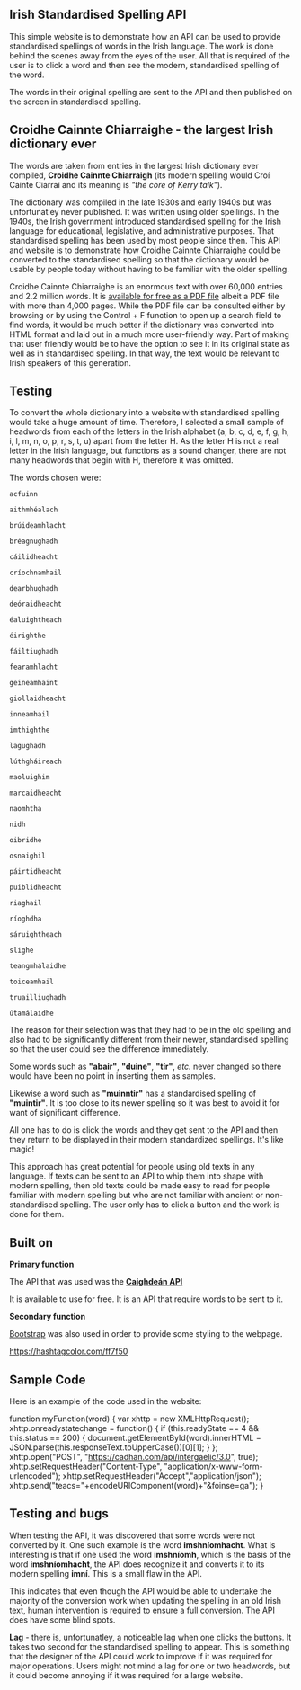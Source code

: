 
## Irish Standardised Spelling API
This simple website is to demonstrate how an API can be used to provide standardised spellings of words in the Irish language. The work is done behind the scenes away from the eyes of the user. All that is required of the user is to click a word and then see the modern, standardised spelling of the word.

The words in their original spelling are sent to the API and then published on the screen in standardised spelling.

## Croidhe Cainnte Chiarraighe - the largest Irish dictionary ever
The words are taken from entries in the largest Irish dictionary ever compiled, **Croidhe Cainnte Chiarraigh** (its modern spelling would Croí Cainte Ciarraí and its meaning is *"the core of Kerry talk"*).

The dictionary was compiled in the late 1930s and early 1940s but was unfortunatley never published. It was written using older spellings. In the 1940s, the Irish government introduced standardised spelling for the Irish language for educational, legislative, and administrative purposes. That standardised spelling has been used by most people since then. This API and website is to demonstrate how Croidhe Cainnte Chiarraighe could be converted to the standardised spelling so that the dictionary would be usable by people today without having to be familiar with the older spelling.

Croidhe Cainnte Chiarraighe is an enormous text with over 60,000 entries and 2.2 million words. It is [available for free as a PDF file](https://www.forasnagaeilge.ie/about/an-gum/croidhe-cainnte-ciarraighe/?lang=en) albeit a PDF file with more than 4,000 pages. While the PDF file can be consulted either by browsing or by using the Control + F function to open up a search field to find words, it would be much better if the dictionary was converted into HTML format and laid out in a much more user-friendly way. Part of making that user friendly would be to have the option to see it in its original state as well as in standardised spelling. In that way, the text would be relevant to Irish speakers of this generation.

## Testing

To convert the whole dictionary into a website with standardised spelling would take a huge amount of time. Therefore, I selected a small sample of headwords from each of the letters in the Irish alphabet (a, b, c, d, e, f, g, h, i, l, m, n, o, p, r, s, t, u) apart from the letter H. As the letter H is not a real letter in the Irish language, but functions as a sound changer, there are not many headwords that begin with H, therefore it was omitted. 

The words chosen were:

    acfuinn

    aithmhéalach

    brúideamhlacht

    bréagnughadh

    cáilidheacht

    críochnamhail

    dearbhughadh

    deóraidheacht

    éaluightheach

    éirighthe

    fáiltiughadh

    fearamhlacht

    geineamhaint

    giollaidheacht

    inneamhail

    imthighthe

    lagughadh

    lúthgháireach

    maoluighim

    marcaidheacht

    naomhtha

    nidh 

    oibridhe

    osnaighil

    páirtidheacht

    puiblidheacht

    riaghail

    ríoghdha

    sáruightheach

    slighe

    teangmhálaidhe

    toiceamhail

    truailliughadh

    útamálaidhe


The reason for their selection was that they had to be in the old spelling and also had to be significantly different from their newer, standardised spelling so that the user could see the difference immediately.

Some words such as **"abair"**, **"duine"**, **"tír"**, *etc.* never changed so there would have been no point in inserting them as samples. 

Likewise a word such as **"muinntir"** has a standardised spelling of **"muintir"**. It is too close to its newer spelling so it was best to avoid it for want of significant difference.


All one has to do is click the words and they get sent to the API and then they return to be displayed in their modern standardized spellings. It's like magic!

This approach has great potential for people using old texts in any language. If texts can be sent to an API to whip them into shape with modern spelling, then old texts could be made easy to read for people familiar with modern spelling but who are not familiar with ancient or non-standardised spelling. The user only has to click a button and the work is done for them.

## Built on
**Primary function**

The API that was used was the [**Caighdeán API**](https://github.com/kscanne/caighdean/blob/master/API.md)

It is available to use for free. It is an API that require words to be sent to it.


**Secondary function**

[Bootstrap](https://getbootstrap.com/) was also used in order to provide some styling to the webpage.

https://hashtagcolor.com/ff7f50


## Sample Code
Here is an example of the code used in the website:

function myFunction(word) { 
    var xhttp = new XMLHttpRequest();
  xhttp.onreadystatechange = function() {
    if (this.readyState == 4 && this.status == 200) {
      document.getElementById(word).innerHTML = JSON.parse(this.responseText.toUpperCase())[0][1];
    }
  };
xhttp.open("POST", "https://cadhan.com/api/intergaelic/3.0", true);
xhttp.setRequestHeader("Content-Type", "application/x-www-form-urlencoded");
xhttp.setRequestHeader("Accept","application/json");
xhttp.send("teacs="+encodeURIComponent(word)+"&foinse=ga");
}


## Testing and bugs
When testing the API, it was discovered that some words were not converted by it. One such example is the word **imshníomhacht**. What is interesting is that if one used the word **imshníomh**, which is the basis of the word **imshníomhacht**, the API does recognize it and converts it to its modern spelling **imní**. This is a small flaw in the API.

This indicates that even though the API would be able to undertake the majority of the conversion work when updating the spelling in an old Irish text, human intervention is required to ensure a full conversion. The API does have some blind spots.

**Lag** - there is, unfortunatley, a noticeable lag when one clicks the buttons. It takes two second for the standardised spelling to appear. This is something that the designer of the API could work to improve if it was required for major operations. Users might not mind a lag for one or two headwords, but it could become annoying if it was required for a large website.
